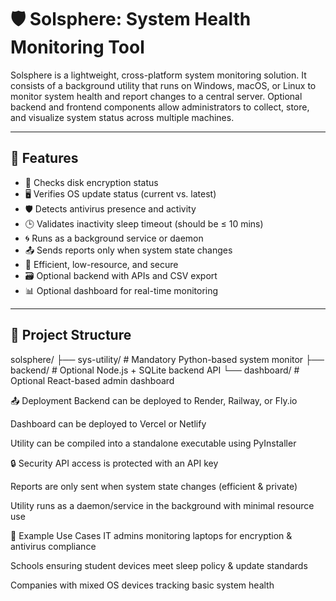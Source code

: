 # 🛡️ Solsphere: System Health Monitoring Tool

Solsphere is a lightweight, cross-platform system monitoring solution. It consists of a background utility that runs on Windows, macOS, or Linux to monitor system health and report changes to a central server. Optional backend and frontend components allow administrators to collect, store, and visualize system status across multiple machines.

---

## 📌 Features

- 🔐 Checks disk encryption status
- 🖥 Verifies OS update status (current vs. latest)
- 🛡 Detects antivirus presence and activity
- 🕒 Validates inactivity sleep timeout (should be ≤ 10 mins)
- 🌀 Runs as a background service or daemon
- 📤 Sends reports only when system state changes
- 🧠 Efficient, low-resource, and secure
- 🗃 Optional backend with APIs and CSV export
- 📊 Optional dashboard for real-time monitoring

---

## 📂 Project Structure

solsphere/
├── sys-utility/ # Mandatory Python-based system monitor
├── backend/ # Optional Node.js + SQLite backend API
└── dashboard/ # Optional React-based admin dashboard

📤 Deployment
Backend can be deployed to Render, Railway, or Fly.io

Dashboard can be deployed to Vercel or Netlify

Utility can be compiled into a standalone executable using PyInstaller

🔒 Security
API access is protected with an API key

Reports are only sent when system state changes (efficient & private)

Utility runs as a daemon/service in the background with minimal resource use

🧪 Example Use Cases
IT admins monitoring laptops for encryption & antivirus compliance

Schools ensuring student devices meet sleep policy & update standards

Companies with mixed OS devices tracking basic system health
